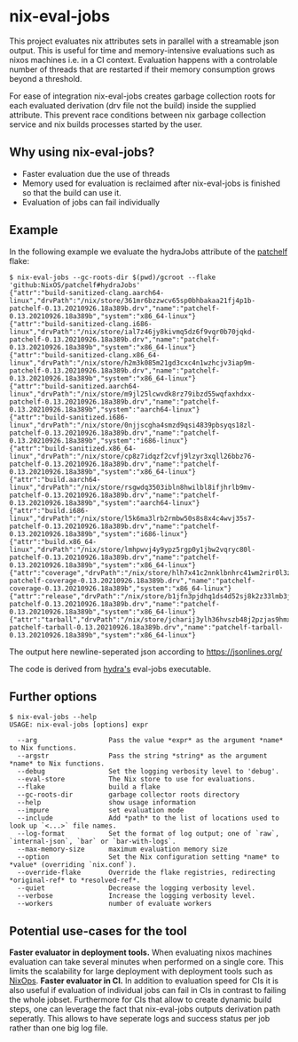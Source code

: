 # nix-eval-jobs

This project evaluates nix attributes sets in parallel with a streamable json output.
This is useful for time and memory-intensive evaluations such as nixos machines i.e. in a CI context.
Evaluation happens with a controlable number of threads that are restarted if
their memory consumption grows beyond a threshold.

For ease of integration nix-eval-jobs creates garbage collection roots for each
evaluated derivation (drv file not the build) inside the supplied attribute.
This prevent race conditions between nix garbage collection service and nix
builds processes started by the user.

## Why using nix-eval-jobs?

- Faster evaluation due the use of threads
- Memory used for evaluation is reclaimed after nix-eval-jobs is finished so that the build can use it.
- Evaluation of jobs can fail individually

## Example

In the following example we evaluate the hydraJobs attribute of the [patchelf](https://github.com/NixOS/patchelf) flake:

```console
$ nix-eval-jobs --gc-roots-dir $(pwd)/gcroot --flake 'github:NixOS/patchelf#hydraJobs'
{"attr":"build-sanitized-clang.aarch64-linux","drvPath":"/nix/store/361mr6bzzwcv65sp0bhbakaa21fj4p1b-patchelf-0.13.20210926.18a389b.drv","name":"patchelf-0.13.20210926.18a389b","system":"x86_64-linux"}
{"attr":"build-sanitized-clang.i686-linux","drvPath":"/nix/store/ial7z46jy8kivmq5dz6f9vqr0b70jqkd-patchelf-0.13.20210926.18a389b.drv","name":"patchelf-0.13.20210926.18a389b","system":"x86_64-linux"}
{"attr":"build-sanitized-clang.x86_64-linux","drvPath":"/nix/store/h2m3k085m21gd3cxc4n1wzhcjv3iap9m-patchelf-0.13.20210926.18a389b.drv","name":"patchelf-0.13.20210926.18a389b","system":"x86_64-linux"}
{"attr":"build-sanitized.aarch64-linux","drvPath":"/nix/store/m9jl25lcwvdk8rz79ibzd55wqfaxhdxx-patchelf-0.13.20210926.18a389b.drv","name":"patchelf-0.13.20210926.18a389b","system":"aarch64-linux"}
{"attr":"build-sanitized.i686-linux","drvPath":"/nix/store/0njjscgha4smzd9qsi4839pbsyqs18zl-patchelf-0.13.20210926.18a389b.drv","name":"patchelf-0.13.20210926.18a389b","system":"i686-linux"}
{"attr":"build-sanitized.x86_64-linux","drvPath":"/nix/store/cp8z7idqzf2cvfj9lzyr3xqll26bbz76-patchelf-0.13.20210926.18a389b.drv","name":"patchelf-0.13.20210926.18a389b","system":"x86_64-linux"}
{"attr":"build.aarch64-linux","drvPath":"/nix/store/rsgwdq3503ibln8hwilbl8ifjhrlb9mv-patchelf-0.13.20210926.18a389b.drv","name":"patchelf-0.13.20210926.18a389b","system":"aarch64-linux"}
{"attr":"build.i686-linux","drvPath":"/nix/store/l5k6ma3lrb2rmbw50s8s8x4c4wvj35s7-patchelf-0.13.20210926.18a389b.drv","name":"patchelf-0.13.20210926.18a389b","system":"i686-linux"}
{"attr":"build.x86_64-linux","drvPath":"/nix/store/lmhpwvj4y9ypz5rgp0y1jbw2vqryc80l-patchelf-0.13.20210926.18a389b.drv","name":"patchelf-0.13.20210926.18a389b","system":"x86_64-linux"}
{"attr":"coverage","drvPath":"/nix/store/hlh7x41c2nnklbnhrc41wm2rir0l3zq3-patchelf-coverage-0.13.20210926.18a389b.drv","name":"patchelf-coverage-0.13.20210926.18a389b","system":"x86_64-linux"}
{"attr":"release","drvPath":"/nix/store/b1jfn3pjdhq1ds4d52sj8k2z33lmb3jk-patchelf-0.13.20210926.18a389b.drv","name":"patchelf-0.13.20210926.18a389b","system":"x86_64-linux"}
{"attr":"tarball","drvPath":"/nix/store/jcharij3ylh36hvszb48j2pzjas9hmx1-patchelf-tarball-0.13.20210926.18a389b.drv","name":"patchelf-tarball-0.13.20210926.18a389b","system":"x86_64-linux"}
```

The output here newline-seperated json according to https://jsonlines.org/

The code is derived from [hydra's](https://github.com/nixos/hydra) eval-jobs executable.

## Further options

``` console
$ nix-eval-jobs --help
USAGE: nix-eval-jobs [options] expr

  --arg                  Pass the value *expr* as the argument *name* to Nix functions.
  --argstr               Pass the string *string* as the argument *name* to Nix functions.
  --debug                Set the logging verbosity level to 'debug'.
  --eval-store           The Nix store to use for evaluations.
  --flake                build a flake
  --gc-roots-dir         garbage collector roots directory
  --help                 show usage information
  --impure               set evaluation mode
  --include              Add *path* to the list of locations used to look up `<...>` file names.
  --log-format           Set the format of log output; one of `raw`, `internal-json`, `bar` or `bar-with-logs`.
  --max-memory-size      maximum evaluation memory size
  --option               Set the Nix configuration setting *name* to *value* (overriding `nix.conf`).
  --override-flake       Override the flake registries, redirecting *original-ref* to *resolved-ref*.
  --quiet                Decrease the logging verbosity level.
  --verbose              Increase the logging verbosity level.
  --workers              number of evaluate workers
```


## Potential use-cases for the tool

**Faster evaluator in deployment tools.** When evaluating nixos machines evaluation can take several minutes when performed on a single core.
This limits the scalability for large deployment with deployment tools such as [NixOps](https://github.com/NixOS/nixops).
**Faster evaluator in CI.** In addition to evaluation speed for CIs it is also useful if evaluation of individual jobs can fail in CIs in contrast to failing the whole jobset.
Furthermore for CIs that allow to create dynamic build steps, one can leverage the fact that nix-eval-jobs outputs derivation path seperatly.
This allows to have seperate logs and success status per job rather than one big log file.
